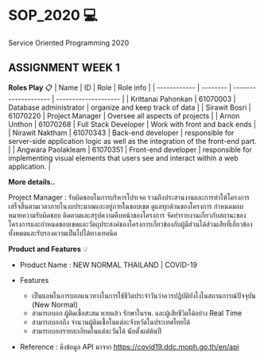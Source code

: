 # SOP_2020  :computer:
Service Oriented Programming 2020
## ASSIGNMENT WEEK 1
**Roles Play** :clipboard:
| Name         | ID       | Role                 | Role info            |
| ------------ | -------- | -------------------- | -------------------- |
| Krittanai Pahonkan | 61070003 | Database administrator | organize and keep track of data |
| Sirawit Bosri | 61070220 | Project Manager | Oversee all aspects of projects |
| Arnon Unthon | 61070268 | Full Stack Developer | Work with front and back ends |
| Nirawit Naktham | 61070343 | Back-end developer | responsible for server-side application logic as well as the integration of the front-end part. |
| Angwara Paolakleam | 61070351 | Front-end developer |  responsible for implementing visual elements that users see and interact within a web application. |

**More details..**

Project Manager : รับผิดชอบในการบริหารโปรเจค รวมถึงประสานงานและการทำให้โครงการเสร็จสิ้นตามเวลาภายในงบประมาณและอยู่ภายในขอบเขต ดูแลทุกด้านของโครงการ กำหนดมอบหมายความรับผิดชอบ ติดตามและสรุปความคืบหน้าของโครงการ จัดทำรายงานเกี่ยวกับสถานะของโครงการและกำหนดขอบเขตและวัตถุประสงค์ของโครงการเกี่ยวข้องกับผู้มีส่วนได้ส่วนเสียที่เกี่ยวข้องทั้งหมดและรับรองความเป็นไปได้ทางเทคนิค


**Product and Features**  :bulb:
* Product Name : NEW NORMAL THAILAND | COVID-19 
* Features 
  - เป็นแอพในการบอกแนวทางในการใช้ชีวิตประจำวันว่าควรปฏิบัติยังไงในสถานการณ์ปัจจุบัน (New Normal)
  - สามารถบอก ผู้ติดเชื้อสะสม หายแล้ว รักษาในรพ. และผู้เสียชีวิตได้อย่าง Real Time
  - สามารถบอกถึง จำนวนผู้ติดเชื้อในแต่ละจังหวัดในประเทศไทยได้
  - สามารถบอกรายละเอียดในแต่ละวันได้ นับตั้งแต่ต้นปี
 
* Reference : ดึงข้อมูล API มาจาก https://covid19.ddc.moph.go.th/en/api
